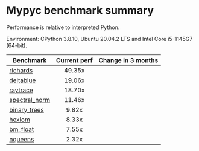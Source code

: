 # Mypyc benchmark summary

Performance is relative to interpreted Python.

Environment: CPython 3.8.10, Ubuntu 20.04.2 LTS and Intel Core i5-1145G7 (64-bit).

| Benchmark | Current perf | Change in 3 months |
| --- | :---: | :---: |
| [richards](benchmarks/richards.md) | 49.35x |  |
| [deltablue](benchmarks/deltablue.md) | 19.06x |  |
| [raytrace](benchmarks/raytrace.md) | 18.70x |  |
| [spectral_norm](benchmarks/spectral_norm.md) | 11.46x |  |
| [binary_trees](benchmarks/binary_trees.md) | 9.82x |  |
| [hexiom](benchmarks/hexiom.md) | 8.33x |  |
| [bm_float](benchmarks/bm_float.md) | 7.55x |  |
| [nqueens](benchmarks/nqueens.md) | 2.32x |  |
